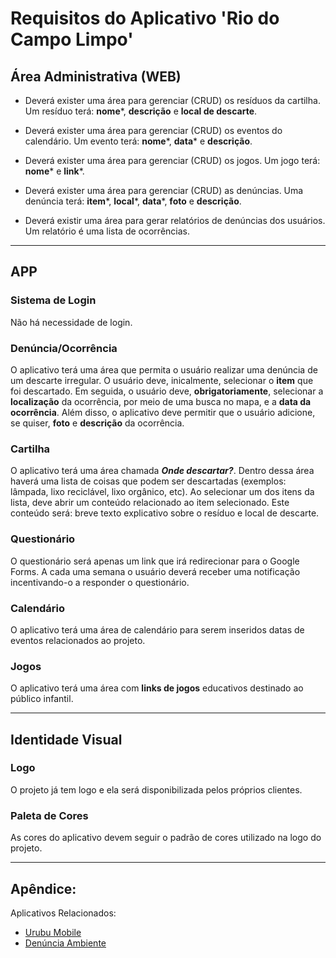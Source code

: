 # Requisitos do Aplicativo 'Rio do Campo Limpo'

## Área Administrativa (WEB)

- Deverá exister uma área para gerenciar (CRUD) os resíduos da cartilha. Um resíduo terá: **nome***, **descrição** e **local de descarte**.

- Deverá exister uma área para gerenciar (CRUD) os eventos do calendário. Um evento terá: **nome***, **data*** e **descrição**.

- Deverá exister uma área para gerenciar (CRUD) os jogos. Um jogo terá: **nome*** e **link***.

- Deverá exister uma área para gerenciar (CRUD) as denúncias. Uma denúncia terá: **item***, **local***, **data***, **foto** e **descrição**.

- Deverá existir uma área para gerar relatórios de denúncias dos usuários. Um relatório é uma lista de ocorrências.

___

## APP

### Sistema de Login
Não há necessidade de login.

### Denúncia/Ocorrência
O aplicativo terá uma área que permita o usuário realizar uma denúncia de um descarte irregular. O usuário deve, inicalmente, selecionar o **item** que foi descartado. Em seguida, o usuário deve, **obrigatoriamente**, selecionar a **localização** da ocorrência, por meio de uma busca no mapa, e a **data da ocorrência**. Além disso, o aplicativo deve permitir que o usuário adicione, se quiser, **foto** e **descrição** da ocorrência.

### Cartilha
O aplicativo terá uma área chamada ***Onde descartar?***. Dentro dessa área haverá uma lista de coisas que podem ser descartadas (exemplos: lâmpada, lixo reciclável, lixo orgânico, etc). Ao selecionar um dos itens da lista, deve abrir um conteúdo relacionado ao item selecionado. Este conteúdo será: breve texto explicativo sobre o resíduo e local de descarte.

### Questionário
O questionário será apenas um link que irá redirecionar para o Google Forms.
A cada uma semana o usuário deverá receber uma notificação incentivando-o a responder o questionário.

### Calendário
O aplicativo terá uma área de calendário para serem inseridos datas de eventos relacionados ao projeto. 

### Jogos
O aplicativo terá uma área com **links de jogos** educativos destinado ao público infantil.

___

## Identidade Visual

### Logo
O projeto já tem logo e ela será disponibilizada pelos próprios clientes.

### Paleta de Cores
As cores do aplicativo devem seguir o padrão de cores utilizado na logo do projeto.

___

## Apêndice:

Aplicativos Relacionados:
- [Urubu Mobile](https://play.google.com/store/apps/details?id=br.com.brainweb.tetra.ufla.urubu)
- [Denúncia Ambiente](https://play.google.com/store/apps/details?id=br.gov.sp.denunciaambiental)
